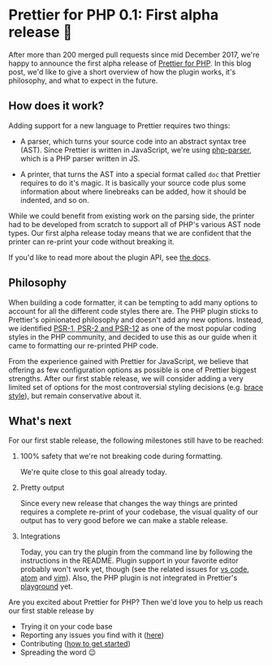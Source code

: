 # Prettier for PHP 0.1: First alpha release :tada:

After more than 200 merged pull requests since mid December 2017, we're happy to announce the first alpha release of [Prettier for PHP](https://github.com/prettier/plugin-php). In this blog post, we'd like to give a short overview of how the plugin works, it's philosophy, and what to expect in the future.

## How does it work?

Adding support for a new language to Prettier requires two things:

* A parser, which turns your source code into an abstract syntax tree (AST). Since Prettier is written in JavaScript, we're using [php-parser](https://github.com/glayzzle/php-parser), which is a PHP parser written in JS.

* A printer, that turns the AST into a special format called `doc` that Prettier requires to do it's magic. It is basically your source code plus some information about where linebreaks can be added, how it should be indented, and so on.

While we could benefit from existing work on the parsing side, the printer had to be developed from scratch to support all of PHP's various AST node types. Our first alpha release today means that we are confident that the printer can re-print your code without breaking it.

If you'd like to read more about the plugin API, see [the docs](https://prettier.io/docs/en/plugins.html).

## Philosophy

When building a code formatter, it can be tempting to add many options to account for all the different code styles there are. The PHP plugin sticks to Prettier's opinionated philosophy and doesn't add any new options. Instead, we identified [PSR-1, PSR-2 and PSR-12](https://www.php-fig.org/psr/) as one of the most popular coding styles in the PHP community, and decided to use this as our guide when it came to formatting our re-printed PHP code.

From the experience gained with Prettier for JavaScript, we believe that offering as few configuration options as possible is one of Prettier biggest strengths. After our first stable release, we will consider adding a very limited set of options for the most controversial styling decisions (e.g. [brace style](https://github.com/prettier/plugin-php/issues/107)), but remain conservative about it.

## What's next

For our first stable release, the following milestones still have to be reached:

1. 100% safety that we're not breaking code during formatting.

   We're quite close to this goal already today.

2. Pretty output

   Since every new release that changes the way things are printed requires a complete re-print of your codebase, the visual quality of our output has to very good before we can make a stable release.

3. Integrations

   Today, you can try the plugin from the command line by following the instructions in the README. Plugin support in your favorite editor probably won't work yet, though (see the related issues for [vs code](https://github.com/prettier/prettier-vscode/issues/395), [atom](https://github.com/prettier/prettier-atom/issues/395) and [vim](https://github.com/prettier/vim-prettier/issues/119)). Also, the PHP plugin is not integrated in Prettier's [playground](https://prettier.io/playground/) yet.

Are you excited about Prettier for PHP? Then we'd love you to help us reach our first stable release by

* Trying it on your code base
* Reporting any issues you find with it ([here](https://github.com/prettier/plugin-php/issues))
* Contributing ([how to get started](https://github.com/prettier/plugin-php/blob/master/CONTRIBUTING.md))
* Spreading the word :wink:
